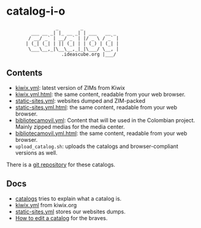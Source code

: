 # catalog-i-o

```text
                  _        _
         ___ __ _| |_ __ _| | ___   __ _
        / __/ _` | __/ _` | |/ _ \ / _` |
       | (_| (_| | || (_| | | (_) | (_| |
        \___\__,_|\__\__,_|_|\___/ \__, |
                    .ideascube.org |___/
```

## Contents

* [kiwix.yml](kiwix.yml): latest version of ZIMs from Kiwix
* [kiwix.yml.html](kiwix.yml.html): the same content, readable from your web
  browser.
* [static-sites.yml](static-sites.yml): websites dumped and ZIM-packed
* [static-sites.yml.html](static-sites.yml.html): the same content, readable
  from your web browser.
* [bibliotecamovil.yml](bibliotecamovil.yml): Content that will be used in the
  Colombian project. Mainly zipped medias for the media center.
* [bibliotecamovil.yml.html](static-sites.yml.html): the same content, readable
  from your web browser.
* `upload_catalog.sh`: uploads the catalogs and browser-compliant versions as
  well.

There is a [git repository](https://github.com/ideascube/catalog-i-o) for these
catalogs.

## Docs

* [catalogs](doc/catalogs.md) tries to explain what a catalog is.
* [kiwix.yml](doc/kiwix.md) from kiwix.org
* [static-sites.yml](doc/static-sites.md) stores our websites dumps.
* [How to edit a catalog](doc/maintenance.md) for the braves.
